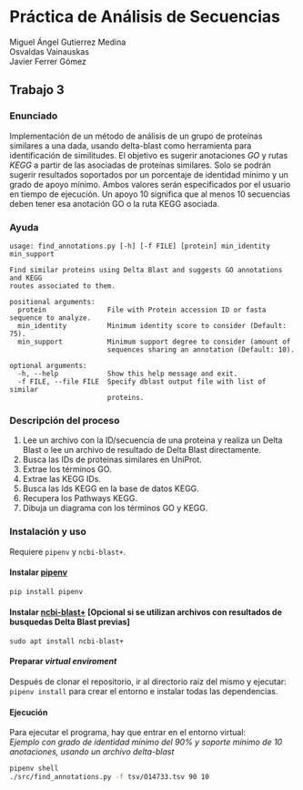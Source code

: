 # Práctica de Análisis de Secuencias

Miguel Ángel Gutierrez Medina  
Osvaldas Vainauskas  
Javier Ferrer Gómez  


## Trabajo 3

### Enunciado

Implementación de un método de análisis de un grupo de proteínas similares a una dada, usando delta-blast como herramienta para identificación de similitudes. El objetivo es sugerir anotaciones *GO* y rutas *KEGG* a partir de las asociadas de proteínas similares. Solo se podrán sugerir resultados soportados por un porcentaje de identidad mínimo y un grado de apoyo mínimo. Ambos valores serán especificados por el usuario en tiempo de ejecución. Un apoyo 10 significa que al menos 10 secuencias deben tener esa anotación GO o la ruta KEGG asociada.

### Ayuda

```
usage: find_annotations.py [-h] [-f FILE] [protein] min_identity min_support

Find similar proteins using Delta Blast and suggests GO annotations and KEGG
routes associated to them.

positional arguments:
  protein               File with Protein accession ID or fasta sequence to analyze.
  min_identity          Minimum identity score to consider (Default: 75).
  min_support           Minimum support degree to consider (amount of
                        sequences sharing an annotation (Default: 10).

optional arguments:
  -h, --help            Show this help message and exit.
  -f FILE, --file FILE  Specify dblast output file with list of similar
                        proteins.
```

### Descripción del proceso

1. Lee un archivo con la ID/secuencia de una proteina y realiza un Delta Blast o lee un archivo de resultado de Delta Blast directamente.
2. Busca las IDs de proteinas similares en UniProt.
3. Extrae los términos GO.
4. Extrae las KEGG IDs.
5. Busca las Ids KEGG en la base de datos KEGG.
6. Recupera los Pathways KEGG.
7. Dibuja un diagrama con los términos GO y KEGG.


### Instalación y uso

Requiere `pipenv` y `ncbi-blast+`.



#### Instalar [pipenv](https://pipenv.readthedocs.io/en/latest/)

```bash
pip install pipenv
```
#### Instalar [ncbi-blast+](https://ftp.ncbi.nlm.nih.gov/blast/executables/blast+/LATEST/) [Opcional si se utilizan archivos con resultados de busquedas Delta Blast previas]

```sudo apt install ncbi-blast+```

#### Preparar *virtual enviroment*

Después de clonar el repositorio, ir al directorio raíz del mismo y ejecutar: ```pipenv install``` para crear el entorno e instalar todas las dependencias.

#### Ejecución

Para ejecutar el programa, hay que entrar en el entorno virtual:  
_Ejemplo con grado de identidad mínimo del 90% y soporte mínimo de 10 anotaciones, usando un archivo delta-blast_

```bash
pipenv shell
./src/find_annotations.py -f tsv/O14733.tsv 90 10
```


